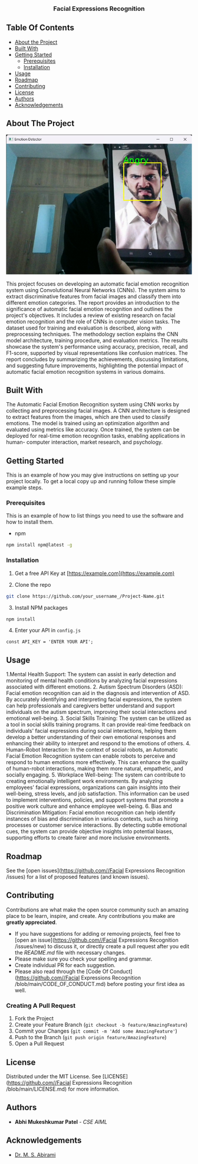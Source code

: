 <br/>
<p align="center">
  <h3 align="center">Facial Expressions Recognition </h3>

</p>



## Table Of Contents

* [About the Project](#about-the-project)
* [Built With](#built-with)
* [Getting Started](#getting-started)
  * [Prerequisites](#prerequisites)
  * [Installation](#installation)
* [Usage](#usage)
* [Roadmap](#roadmap)
* [Contributing](#contributing)
* [License](#license)
* [Authors](#authors)
* [Acknowledgements](#acknowledgements)

## About The Project

![Output](op1.jpeg)

This project focuses on developing an automatic facial emotion recognition system using Convolutional Neural Networks (CNNs). The system aims to extract discriminative features from facial images and classify them into different emotion categories. The report provides an introduction to the significance of automatic facial emotion recognition and outlines the project's objectives. It includes a review of existing research on facial emotion recognition and the role of CNNs in computer vision tasks. The dataset used for training and evaluation is described, along with preprocessing techniques. The methodology section explains the CNN model architecture, training procedure, and evaluation metrics. The results showcase the system's performance using accuracy, precision, recall, and F1-score, supported by visual representations like confusion matrices. The report concludes by summarizing the achievements, discussing limitations, and suggesting future improvements, highlighting the potential impact of automatic facial emotion recognition systems in various domains.

## Built With


The Automatic Facial Emotion Recognition system using CNN works by collecting and preprocessing facial images. A CNN architecture is designed to extract features from the images, which are then used to classify emotions. The model is trained using an optimization algorithm and evaluated using metrics like accuracy. Once trained, the system can be deployed for real-time emotion recognition tasks, enabling applications in human- computer interaction, market research, and psychology.

## Getting Started

This is an example of how you may give instructions on setting up your project locally.
To get a local copy up and running follow these simple example steps.

### Prerequisites

This is an example of how to list things you need to use the software and how to install them.

* npm

```sh
npm install npm@latest -g
```

### Installation

1. Get a free API Key at [https://example.com](https://example.com)

2. Clone the repo

```sh
git clone https://github.com/your_username_/Project-Name.git
```

3. Install NPM packages

```sh
npm install
```

4. Enter your API in `config.js`

```JS
const API_KEY = 'ENTER YOUR API';
```

## Usage

1.Mental Health Support: The system can assist in early detection and monitoring of mental health conditions by analyzing facial expressions associated with different emotions. 
2. Autism Spectrum Disorders (ASD): Facial emotion recognition can aid in the diagnosis and intervention of ASD. By accurately identifying and interpreting facial expressions, the system can help professionals and caregivers better understand and support individuals on the autism spectrum, improving their social interactions and emotional well-being.
3. Social Skills Training: The system can be utilized as a tool in social skills training programs. It can provide real-time feedback on individuals' facial expressions during social interactions, helping them develop a better understanding of their own emotional responses and enhancing their ability to interpret and respond to the emotions of others.
4. Human-Robot Interaction: In the context of social robots, an Automatic Facial Emotion Recognition system can enable robots to perceive and respond to human emotions more effectively. This can enhance the quality of human-robot interactions, making them more natural, empathetic, and socially engaging.
5. Workplace Well-being: The system can contribute to creating emotionally intelligent work environments. By analyzing employees' facial expressions, organizations can gain insights into their well-being, stress levels, and job satisfaction. This information can be used to implement interventions, policies, and support systems that promote a positive work culture and enhance employee well-being.
6. Bias and Discrimination Mitigation: Facial emotion recognition can help identify instances of bias and discrimination in various contexts, such as hiring processes or customer service interactions. By detecting subtle emotional cues, the system can provide objective insights into potential biases, supporting efforts to create fairer and more inclusive environments.

## Roadmap

See the [open issues](https://github.com//Facial Expressions Recognition /issues) for a list of proposed features (and known issues).

## Contributing

Contributions are what make the open source community such an amazing place to be learn, inspire, and create. Any contributions you make are **greatly appreciated**.
* If you have suggestions for adding or removing projects, feel free to [open an issue](https://github.com//Facial Expressions Recognition /issues/new) to discuss it, or directly create a pull request after you edit the *README.md* file with necessary changes.
* Please make sure you check your spelling and grammar.
* Create individual PR for each suggestion.
* Please also read through the [Code Of Conduct](https://github.com//Facial Expressions Recognition /blob/main/CODE_OF_CONDUCT.md) before posting your first idea as well.

### Creating A Pull Request

1. Fork the Project
2. Create your Feature Branch (`git checkout -b feature/AmazingFeature`)
3. Commit your Changes (`git commit -m 'Add some AmazingFeature'`)
4. Push to the Branch (`git push origin feature/AmazingFeature`)
5. Open a Pull Request

## License

Distributed under the MIT License. See [LICENSE](https://github.com//Facial Expressions Recognition /blob/main/LICENSE.md) for more information.

## Authors

* **Abhi Mukeshkumar Patel** - *CSE AIML* 

## Acknowledgements

* [Dr. M. S. Abirami]()

